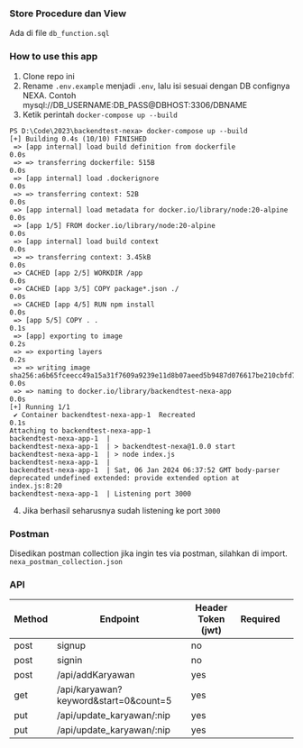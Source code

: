 
### Store Procedure dan View
Ada di file `db_function.sql`

### How to use this app

1. Clone repo ini
2. Rename `.env.example` menjadi `.env`, lalu isi sesuai dengan DB confignya NEXA. Contoh mysql://DB_USERNAME:DB_PASS@DBHOST:3306/DBNAME
3. Ketik perintah `docker-compose up --build`
```
PS D:\Code\2023\backendtest-nexa> docker-compose up --build
[+] Building 0.4s (10/10) FINISHED
 => [app internal] load build definition from dockerfile                                                           0.0s
 => => transferring dockerfile: 515B                                                                               0.0s
 => [app internal] load .dockerignore                                                                              0.0s
 => => transferring context: 52B                                                                                   0.0s
 => [app internal] load metadata for docker.io/library/node:20-alpine                                              0.0s
 => [app 1/5] FROM docker.io/library/node:20-alpine                                                                0.0s
 => [app internal] load build context                                                                              0.0s
 => => transferring context: 3.45kB                                                                                0.0s
 => CACHED [app 2/5] WORKDIR /app                                                                                  0.0s
 => CACHED [app 3/5] COPY package*.json ./                                                                         0.0s
 => CACHED [app 4/5] RUN npm install                                                                               0.0s
 => [app 5/5] COPY . .                                                                                             0.1s
 => [app] exporting to image                                                                                       0.2s
 => => exporting layers                                                                                            0.2s
 => => writing image sha256:a6b65fceecc49a15a31f7609a9239e11d8b07aeed5b9487d076617be210cbfd7                       0.0s
 => => naming to docker.io/library/backendtest-nexa-app                                                            0.0s
[+] Running 1/1
 ✔ Container backendtest-nexa-app-1  Recreated                                                                     0.1s
Attaching to backendtest-nexa-app-1
backendtest-nexa-app-1  |
backendtest-nexa-app-1  | > backendtest-nexa@1.0.0 start
backendtest-nexa-app-1  | > node index.js
backendtest-nexa-app-1  |
backendtest-nexa-app-1  | Sat, 06 Jan 2024 06:37:52 GMT body-parser deprecated undefined extended: provide extended option at index.js:8:20
backendtest-nexa-app-1  | Listening port 3000
```
4. Jika berhasil seharusnya sudah listening ke port `3000`

### Postman
Disedikan postman collection jika ingin tes via postman, silahkan di import. `nexa_postman_collection.json`

### API
| Method  | Endpoint  | Header Token (jwt)  | Required  |   |
|---|---|---|---|---|
|post| signup | no |
|post| signin | no |
|post|/api/addKaryawan| yes|
|get|/api/karyawan?keyword&start=0&count=5| yes|
|put|/api/update_karyawan/:nip| yes|
|put|/api/update_karyawan/:nip| yes|